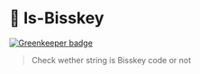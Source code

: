 # 🔑 Is-Bisskey

[![Greenkeeper badge](https://badges.greenkeeper.io/rohmanhm/is-bisskey.svg)](https://greenkeeper.io/)
> Check wether string is Bisskey code or not
